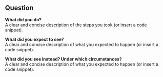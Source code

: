 ## Question

**What did you do?**  
A clear and concise description of the steps you took (or insert a code snippet).

**What did you expect to see?**  
A clear and concise description of what you expected to happen (or insert a code snippet).

**What did you see instead? Under which circumstances?**  
A clear and concise description of what you expected to happen (or insert a code snippet).
